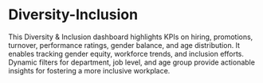 # Diversity-Inclusion
This Diversity &amp; Inclusion dashboard highlights KPIs on hiring, promotions, turnover, performance ratings, gender balance, and age distribution. It enables tracking gender equity, workforce trends, and inclusion efforts. Dynamic filters for department, job level, and age group provide actionable insights for fostering a more inclusive workplace.

